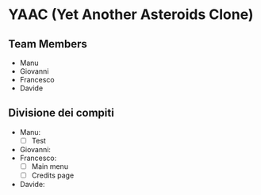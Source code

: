 # YAAC (Yet Another Asteroids Clone) 

## Team Members
* Manu
* Giovanni
* Francesco
* Davide

## Divisione dei compiti
* Manu:
    - [ ] Test
* Giovanni:
* Francesco:
    - [ ] Main menu
    - [ ] Credits page
* Davide:


